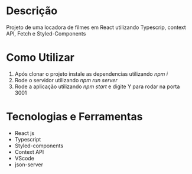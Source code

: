 # Descrição

Projeto de uma locadora de filmes em React utilizando Typescrip, context API, Fetch e Styled-Components

# Como Utilizar

1. Após clonar o projeto instale as dependencias utilizando _npm i_
1. Rode o servidor utilizando _npm run server_
1. Rode a aplicação utilizando _npm start_ e digite Y para rodar na porta 3001

# Tecnologias e Ferramentas
* React js
* Typescript
* Styled-components
* Context API
* VScode
* json-server
